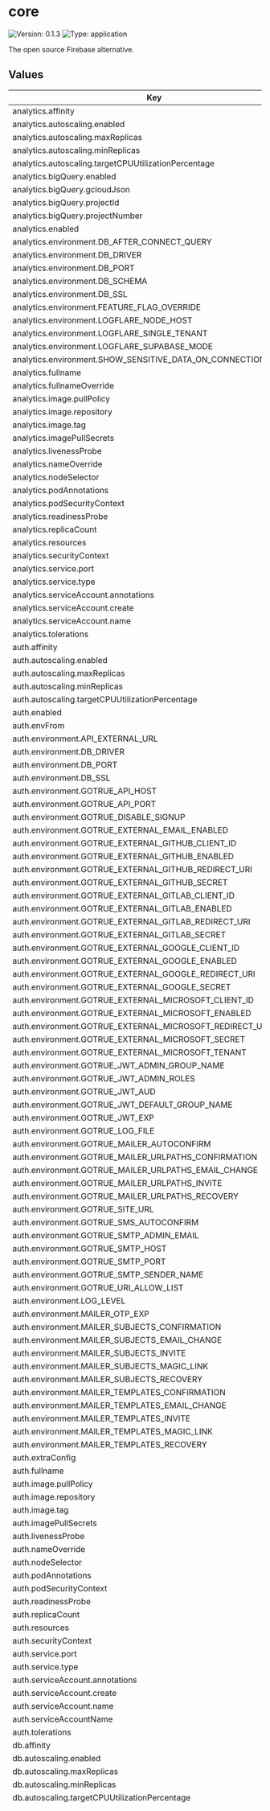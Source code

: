 # core

![Version: 0.1.3](https://img.shields.io/badge/Version-0.1.3-informational?style=flat-square) ![Type: application](https://img.shields.io/badge/Type-application-informational?style=flat-square)

The open source Firebase alternative.

## Values

| Key | Type | Default | Description |
|-----|------|---------|-------------|
| analytics.affinity | object | `{}` |  |
| analytics.autoscaling.enabled | bool | `true` |  |
| analytics.autoscaling.maxReplicas | int | `100` |  |
| analytics.autoscaling.minReplicas | int | `1` |  |
| analytics.autoscaling.targetCPUUtilizationPercentage | int | `80` |  |
| analytics.bigQuery.enabled | bool | `false` |  |
| analytics.bigQuery.gcloudJson | string | `""` |  |
| analytics.bigQuery.projectId | string | `"google-project-id"` |  |
| analytics.bigQuery.projectNumber | string | `"google-project-number"` |  |
| analytics.enabled | bool | `true` |  |
| analytics.environment.DB_AFTER_CONNECT_QUERY | string | `"SET search_path TO analytics"` |  |
| analytics.environment.DB_DRIVER | string | `"postgres"` |  |
| analytics.environment.DB_PORT | int | `5432` |  |
| analytics.environment.DB_SCHEMA | string | `"analytics"` |  |
| analytics.environment.DB_SSL | string | `"disable"` |  |
| analytics.environment.FEATURE_FLAG_OVERRIDE | string | `"multibackend=true"` |  |
| analytics.environment.LOGFLARE_NODE_HOST | string | `"127.0.0.1"` |  |
| analytics.environment.LOGFLARE_SINGLE_TENANT | string | `"true"` |  |
| analytics.environment.LOGFLARE_SUPABASE_MODE | string | `"true"` |  |
| analytics.environment.SHOW_SENSITIVE_DATA_ON_CONNECTION_ERROR | string | `"true"` |  |
| analytics.fullname | string | `"analytics"` |  |
| analytics.fullnameOverride | string | `""` |  |
| analytics.image.pullPolicy | string | `"IfNotPresent"` |  |
| analytics.image.repository | string | `"supabase/logflare"` |  |
| analytics.image.tag | string | `"latest"` |  |
| analytics.imagePullSecrets | list | `[]` |  |
| analytics.livenessProbe | object | `{}` |  |
| analytics.nameOverride | string | `""` |  |
| analytics.nodeSelector | object | `{}` |  |
| analytics.podAnnotations | object | `{}` |  |
| analytics.podSecurityContext | object | `{}` |  |
| analytics.readinessProbe | object | `{}` |  |
| analytics.replicaCount | int | `1` |  |
| analytics.resources | object | `{}` |  |
| analytics.securityContext | object | `{}` |  |
| analytics.service.port | int | `4000` |  |
| analytics.service.type | string | `"ClusterIP"` |  |
| analytics.serviceAccount.annotations | object | `{}` |  |
| analytics.serviceAccount.create | bool | `true` |  |
| analytics.serviceAccount.name | string | `""` |  |
| analytics.tolerations | list | `[]` |  |
| auth.affinity | object | `{}` |  |
| auth.autoscaling.enabled | bool | `true` |  |
| auth.autoscaling.maxReplicas | int | `100` |  |
| auth.autoscaling.minReplicas | int | `1` |  |
| auth.autoscaling.targetCPUUtilizationPercentage | int | `80` |  |
| auth.enabled | bool | `true` |  |
| auth.envFrom | list | `[]` |  |
| auth.environment.API_EXTERNAL_URL | string | `"https://selfhosted.netsaj.sh"` |  |
| auth.environment.DB_DRIVER | string | `"postgres"` |  |
| auth.environment.DB_PORT | int | `5432` |  |
| auth.environment.DB_SSL | string | `"disable"` |  |
| auth.environment.GOTRUE_API_HOST | string | `"0.0.0.0"` |  |
| auth.environment.GOTRUE_API_PORT | string | `"9999"` |  |
| auth.environment.GOTRUE_DISABLE_SIGNUP | string | `"false"` |  |
| auth.environment.GOTRUE_EXTERNAL_EMAIL_ENABLED | string | `"true"` |  |
| auth.environment.GOTRUE_EXTERNAL_GITHUB_CLIENT_ID | string | `""` |  |
| auth.environment.GOTRUE_EXTERNAL_GITHUB_ENABLED | string | `"true"` |  |
| auth.environment.GOTRUE_EXTERNAL_GITHUB_REDIRECT_URI | string | `""` |  |
| auth.environment.GOTRUE_EXTERNAL_GITHUB_SECRET | string | `""` |  |
| auth.environment.GOTRUE_EXTERNAL_GITLAB_CLIENT_ID | string | `""` |  |
| auth.environment.GOTRUE_EXTERNAL_GITLAB_ENABLED | string | `"true"` |  |
| auth.environment.GOTRUE_EXTERNAL_GITLAB_REDIRECT_URI | string | `""` |  |
| auth.environment.GOTRUE_EXTERNAL_GITLAB_SECRET | string | `""` |  |
| auth.environment.GOTRUE_EXTERNAL_GOOGLE_CLIENT_ID | string | `""` |  |
| auth.environment.GOTRUE_EXTERNAL_GOOGLE_ENABLED | string | `"true"` |  |
| auth.environment.GOTRUE_EXTERNAL_GOOGLE_REDIRECT_URI | string | `""` |  |
| auth.environment.GOTRUE_EXTERNAL_GOOGLE_SECRET | string | `""` |  |
| auth.environment.GOTRUE_EXTERNAL_MICROSOFT_CLIENT_ID | string | `""` |  |
| auth.environment.GOTRUE_EXTERNAL_MICROSOFT_ENABLED | string | `"true"` |  |
| auth.environment.GOTRUE_EXTERNAL_MICROSOFT_REDIRECT_URI | string | `""` |  |
| auth.environment.GOTRUE_EXTERNAL_MICROSOFT_SECRET | string | `""` |  |
| auth.environment.GOTRUE_EXTERNAL_MICROSOFT_TENANT | string | `""` |  |
| auth.environment.GOTRUE_JWT_ADMIN_GROUP_NAME | string | `"service_role"` |  |
| auth.environment.GOTRUE_JWT_ADMIN_ROLES | string | `"service_role"` |  |
| auth.environment.GOTRUE_JWT_AUD | string | `"authenticated"` |  |
| auth.environment.GOTRUE_JWT_DEFAULT_GROUP_NAME | string | `"authenticated"` |  |
| auth.environment.GOTRUE_JWT_EXP | string | `"3600"` |  |
| auth.environment.GOTRUE_LOG_FILE | string | `"/var/log/go/auth.log"` |  |
| auth.environment.GOTRUE_MAILER_AUTOCONFIRM | string | `"true"` |  |
| auth.environment.GOTRUE_MAILER_URLPATHS_CONFIRMATION | string | `"/auth/v1/verify"` |  |
| auth.environment.GOTRUE_MAILER_URLPATHS_EMAIL_CHANGE | string | `"/auth/v1/verify"` |  |
| auth.environment.GOTRUE_MAILER_URLPATHS_INVITE | string | `"/auth/v1/verify"` |  |
| auth.environment.GOTRUE_MAILER_URLPATHS_RECOVERY | string | `"/auth/v1/verify"` |  |
| auth.environment.GOTRUE_SITE_URL | string | `"https://studio.netsaj.sh"` |  |
| auth.environment.GOTRUE_SMS_AUTOCONFIRM | string | `"false"` |  |
| auth.environment.GOTRUE_SMTP_ADMIN_EMAIL | string | `""` |  |
| auth.environment.GOTRUE_SMTP_HOST | string | `"smtp.resend.com"` |  |
| auth.environment.GOTRUE_SMTP_PORT | string | `"587"` |  |
| auth.environment.GOTRUE_SMTP_SENDER_NAME | string | `"Cuemby Team"` |  |
| auth.environment.GOTRUE_URI_ALLOW_LIST | string | `"*"` |  |
| auth.environment.LOG_LEVEL | string | `"debug"` |  |
| auth.environment.MAILER_OTP_EXP | string | `"259200"` |  |
| auth.environment.MAILER_SUBJECTS_CONFIRMATION | string | `""` |  |
| auth.environment.MAILER_SUBJECTS_EMAIL_CHANGE | string | `""` |  |
| auth.environment.MAILER_SUBJECTS_INVITE | string | `""` |  |
| auth.environment.MAILER_SUBJECTS_MAGIC_LINK | string | `""` |  |
| auth.environment.MAILER_SUBJECTS_RECOVERY | string | `""` |  |
| auth.environment.MAILER_TEMPLATES_CONFIRMATION | string | `""` |  |
| auth.environment.MAILER_TEMPLATES_EMAIL_CHANGE | string | `""` |  |
| auth.environment.MAILER_TEMPLATES_INVITE | string | `""` |  |
| auth.environment.MAILER_TEMPLATES_MAGIC_LINK | string | `""` |  |
| auth.environment.MAILER_TEMPLATES_RECOVERY | string | `""` |  |
| auth.extraConfig | object | `{}` |  |
| auth.fullname | string | `"auth"` |  |
| auth.image.pullPolicy | string | `"IfNotPresent"` |  |
| auth.image.repository | string | `"supabase/auth"` |  |
| auth.image.tag | string | `"v2.172.0"` |  |
| auth.imagePullSecrets | list | `[]` |  |
| auth.livenessProbe | object | `{}` |  |
| auth.nameOverride | string | `""` |  |
| auth.nodeSelector | object | `{}` |  |
| auth.podAnnotations | object | `{}` |  |
| auth.podSecurityContext | object | `{}` |  |
| auth.readinessProbe | object | `{}` |  |
| auth.replicaCount | int | `1` |  |
| auth.resources | object | `{}` |  |
| auth.securityContext | object | `{}` |  |
| auth.service.port | int | `9999` |  |
| auth.service.type | string | `"ClusterIP"` |  |
| auth.serviceAccount.annotations | object | `{}` |  |
| auth.serviceAccount.create | bool | `true` |  |
| auth.serviceAccount.name | string | `""` |  |
| auth.serviceAccountName | string | `"core-auth"` |  |
| auth.tolerations | list | `[]` |  |
| db.affinity | object | `{}` |  |
| db.autoscaling.enabled | bool | `false` |  |
| db.autoscaling.maxReplicas | int | `5` |  |
| db.autoscaling.minReplicas | int | `1` |  |
| db.autoscaling.targetCPUUtilizationPercentage | int | `80` |  |
| db.config."98-webhooks.sql" | string | `"BEGIN;\n  -- Create pg_net extension\n  CREATE EXTENSION IF NOT EXISTS pg_net SCHEMA extensions;\n  -- Create supabase_functions schema\n  CREATE SCHEMA supabase_functions AUTHORIZATION supabase_admin;\n  GRANT USAGE ON SCHEMA supabase_functions TO postgres, anon, authenticated, service_role;\n  ALTER DEFAULT PRIVILEGES IN SCHEMA supabase_functions GRANT ALL ON TABLES TO postgres, anon, authenticated, service_role;\n  ALTER DEFAULT PRIVILEGES IN SCHEMA supabase_functions GRANT ALL ON FUNCTIONS TO postgres, anon, authenticated, service_role;\n  ALTER DEFAULT PRIVILEGES IN SCHEMA supabase_functions GRANT ALL ON SEQUENCES TO postgres, anon, authenticated, service_role;\n  -- supabase_functions.migrations definition\n  CREATE TABLE supabase_functions.migrations (\n    version text PRIMARY KEY,\n    inserted_at timestamptz NOT NULL DEFAULT NOW()\n  );\n  -- Initial supabase_functions migration\n  INSERT INTO supabase_functions.migrations (version) VALUES ('initial');\n  -- supabase_functions.hooks definition\n  CREATE TABLE supabase_functions.hooks (\n    id bigserial PRIMARY KEY,\n    hook_table_id integer NOT NULL,\n    hook_name text NOT NULL,\n    created_at timestamptz NOT NULL DEFAULT NOW(),\n    request_id bigint\n  );\n  CREATE INDEX supabase_functions_hooks_request_id_idx ON supabase_functions.hooks USING btree (request_id);\n  CREATE INDEX supabase_functions_hooks_h_table_id_h_name_idx ON supabase_functions.hooks USING btree (hook_table_id, hook_name);\n  COMMENT ON TABLE supabase_functions.hooks IS 'Supabase Functions Hooks: Audit trail for triggered hooks.';\n  CREATE FUNCTION supabase_functions.http_request()\n    RETURNS trigger\n    LANGUAGE plpgsql\n    AS $function$\n    DECLARE\n      request_id bigint;\n      payload jsonb;\n      url text := TG_ARGV[0]::text;\n      method text := TG_ARGV[1]::text;\n      headers jsonb DEFAULT '{}'::jsonb;\n      params jsonb DEFAULT '{}'::jsonb;\n      timeout_ms integer DEFAULT 1000;\n    BEGIN\n      IF url IS NULL OR url = 'null' THEN\n        RAISE EXCEPTION 'url argument is missing';\n      END IF;\n\n      IF method IS NULL OR method = 'null' THEN\n        RAISE EXCEPTION 'method argument is missing';\n      END IF;\n\n      IF TG_ARGV[2] IS NULL OR TG_ARGV[2] = 'null' THEN\n        headers = '{\"Content-Type\": \"application/json\"}'::jsonb;\n      ELSE\n        headers = TG_ARGV[2]::jsonb;\n      END IF;\n\n      IF TG_ARGV[3] IS NULL OR TG_ARGV[3] = 'null' THEN\n        params = '{}'::jsonb;\n      ELSE\n        params = TG_ARGV[3]::jsonb;\n      END IF;\n\n      IF TG_ARGV[4] IS NULL OR TG_ARGV[4] = 'null' THEN\n        timeout_ms = 1000;\n      ELSE\n        timeout_ms = TG_ARGV[4]::integer;\n      END IF;\n\n      CASE\n        WHEN method = 'GET' THEN\n          SELECT http_get INTO request_id FROM net.http_get(\n            url,\n            params,\n            headers,\n            timeout_ms\n          );\n        WHEN method = 'POST' THEN\n          payload = jsonb_build_object(\n            'old_record', OLD,\n            'record', NEW,\n            'type', TG_OP,\n            'table', TG_TABLE_NAME,\n            'schema', TG_TABLE_SCHEMA\n          );\n\n          SELECT http_post INTO request_id FROM net.http_post(\n            url,\n            payload,\n            params,\n            headers,\n            timeout_ms\n          );\n        ELSE\n          RAISE EXCEPTION 'method argument % is invalid', method;\n      END CASE;\n\n      INSERT INTO supabase_functions.hooks\n        (hook_table_id, hook_name, request_id)\n      VALUES\n        (TG_RELID, TG_NAME, request_id);\n\n      RETURN NEW;\n    END\n  $function$;\n  -- Supabase super admin\n  DO\n  $$\n  BEGIN\n    IF NOT EXISTS (\n      SELECT 1\n      FROM pg_roles\n      WHERE rolname = 'supabase_functions_admin'\n    )\n    THEN\n      CREATE USER supabase_functions_admin NOINHERIT CREATEROLE LOGIN NOREPLICATION;\n    END IF;\n  END\n  $$;\n  GRANT ALL PRIVILEGES ON SCHEMA supabase_functions TO supabase_functions_admin;\n  GRANT ALL PRIVILEGES ON ALL TABLES IN SCHEMA supabase_functions TO supabase_functions_admin;\n  GRANT ALL PRIVILEGES ON ALL SEQUENCES IN SCHEMA supabase_functions TO supabase_functions_admin;\n  ALTER USER supabase_functions_admin SET search_path = \"supabase_functions\";\n  ALTER table \"supabase_functions\".migrations OWNER TO supabase_functions_admin;\n  ALTER table \"supabase_functions\".hooks OWNER TO supabase_functions_admin;\n  ALTER function \"supabase_functions\".http_request() OWNER TO supabase_functions_admin;\n  GRANT supabase_functions_admin TO postgres;\n  -- Remove unused supabase_pg_net_admin role\n  DO\n  $$\n  BEGIN\n    IF EXISTS (\n      SELECT 1\n      FROM pg_roles\n      WHERE rolname = 'supabase_pg_net_admin'\n    )\n    THEN\n      REASSIGN OWNED BY supabase_pg_net_admin TO supabase_admin;\n      DROP OWNED BY supabase_pg_net_admin;\n      DROP ROLE supabase_pg_net_admin;\n    END IF;\n  END\n  $$;\n  -- pg_net grants when extension is already enabled\n  DO\n  $$\n  BEGIN\n    IF EXISTS (\n      SELECT 1\n      FROM pg_extension\n      WHERE extname = 'pg_net'\n    )\n    THEN\n      GRANT USAGE ON SCHEMA net TO supabase_functions_admin, postgres, anon, authenticated, service_role;\n      ALTER function net.http_get(url text, params jsonb, headers jsonb, timeout_milliseconds integer) SECURITY DEFINER;\n      ALTER function net.http_post(url text, body jsonb, params jsonb, headers jsonb, timeout_milliseconds integer) SECURITY DEFINER;\n      ALTER function net.http_get(url text, params jsonb, headers jsonb, timeout_milliseconds integer) SET search_path = net;\n      ALTER function net.http_post(url text, body jsonb, params jsonb, headers jsonb, timeout_milliseconds integer) SET search_path = net;\n      REVOKE ALL ON FUNCTION net.http_get(url text, params jsonb, headers jsonb, timeout_milliseconds integer) FROM PUBLIC;\n      REVOKE ALL ON FUNCTION net.http_post(url text, body jsonb, params jsonb, headers jsonb, timeout_milliseconds integer) FROM PUBLIC;\n      GRANT EXECUTE ON FUNCTION net.http_get(url text, params jsonb, headers jsonb, timeout_milliseconds integer) TO supabase_functions_admin, postgres, anon, authenticated, service_role;\n      GRANT EXECUTE ON FUNCTION net.http_post(url text, body jsonb, params jsonb, headers jsonb, timeout_milliseconds integer) TO supabase_functions_admin, postgres, anon, authenticated, service_role;\n    END IF;\n  END\n  $$;\n  -- Event trigger for pg_net\n  CREATE OR REPLACE FUNCTION extensions.grant_pg_net_access()\n  RETURNS event_trigger\n  LANGUAGE plpgsql\n  AS $$\n  BEGIN\n    IF EXISTS (\n      SELECT 1\n      FROM pg_event_trigger_ddl_commands() AS ev\n      JOIN pg_extension AS ext\n      ON ev.objid = ext.oid\n      WHERE ext.extname = 'pg_net'\n    )\n    THEN\n      GRANT USAGE ON SCHEMA net TO supabase_functions_admin, postgres, anon, authenticated, service_role;\n      ALTER function net.http_get(url text, params jsonb, headers jsonb, timeout_milliseconds integer) SECURITY DEFINER;\n      ALTER function net.http_post(url text, body jsonb, params jsonb, headers jsonb, timeout_milliseconds integer) SECURITY DEFINER;\n      ALTER function net.http_get(url text, params jsonb, headers jsonb, timeout_milliseconds integer) SET search_path = net;\n      ALTER function net.http_post(url text, body jsonb, params jsonb, headers jsonb, timeout_milliseconds integer) SET search_path = net;\n      REVOKE ALL ON FUNCTION net.http_get(url text, params jsonb, headers jsonb, timeout_milliseconds integer) FROM PUBLIC;\n      REVOKE ALL ON FUNCTION net.http_post(url text, body jsonb, params jsonb, headers jsonb, timeout_milliseconds integer) FROM PUBLIC;\n      GRANT EXECUTE ON FUNCTION net.http_get(url text, params jsonb, headers jsonb, timeout_milliseconds integer) TO supabase_functions_admin, postgres, anon, authenticated, service_role;\n      GRANT EXECUTE ON FUNCTION net.http_post(url text, body jsonb, params jsonb, headers jsonb, timeout_milliseconds integer) TO supabase_functions_admin, postgres, anon, authenticated, service_role;\n    END IF;\n  END;\n  $$;\n  COMMENT ON FUNCTION extensions.grant_pg_net_access IS 'Grants access to pg_net';\n  DO\n  $$\n  BEGIN\n    IF NOT EXISTS (\n      SELECT 1\n      FROM pg_event_trigger\n      WHERE evtname = 'issue_pg_net_access'\n    ) THEN\n      CREATE EVENT TRIGGER issue_pg_net_access ON ddl_command_end WHEN TAG IN ('CREATE EXTENSION')\n      EXECUTE PROCEDURE extensions.grant_pg_net_access();\n    END IF;\n  END\n  $$;\n  INSERT INTO supabase_functions.migrations (version) VALUES ('20210809183423_update_grants');\n  ALTER function supabase_functions.http_request() SECURITY DEFINER;\n  ALTER function supabase_functions.http_request() SET search_path = supabase_functions;\n  REVOKE ALL ON FUNCTION supabase_functions.http_request() FROM PUBLIC;\n  GRANT EXECUTE ON FUNCTION supabase_functions.http_request() TO postgres, anon, authenticated, service_role;\nCOMMIT;\n"` |  |
| db.config."99-jwt.sql" | string | `"\\set jwt_secret `echo \"$JWT_SECRET\"`\n\\set jwt_exp `echo \"$JWT_EXP\"`\n\nALTER DATABASE postgres SET \"app.settings.jwt_secret\" TO :jwt_secret;\nALTER DATABASE postgres SET \"app.settings.jwt_exp\" TO :jwt_exp;\n"` |  |
| db.config."99-logs.sql" | string | `"\\set pguser `echo \"$POSTGRES_USER\"`\n\ncreate schema if not exists _analytics;\nalter schema _analytics owner to :pguser;\n"` |  |
| db.config."99-realtime.sql" | string | `"\\set pguser `echo \"$POSTGRES_USER\"`\n\ncreate schema if not exists _realtime;\nalter schema _realtime owner to :pguser;\n"` |  |
| db.config."99-roles.sql" | string | `"-- NOTE: change to your own passwords for production environments\n\\set pgpass `echo \"$POSTGRES_PASSWORD\"`\n\nALTER USER authenticator WITH PASSWORD :'pgpass';\nALTER USER pgbouncer WITH PASSWORD :'pgpass';\nALTER USER supabase_auth_admin WITH PASSWORD :'pgpass';\nALTER USER supabase_functions_admin WITH PASSWORD :'pgpass';\nALTER USER supabase_storage_admin WITH PASSWORD :'pgpass';\n"` |  |
| db.enabled | bool | `true` |  |
| db.environment.JWT_EXP | int | `3600` |  |
| db.environment.PGPORT | string | `"5432"` |  |
| db.fullname | string | `"db"` |  |
| db.image.pullPolicy | string | `"IfNotPresent"` |  |
| db.image.repository | string | `"supabase/postgres"` |  |
| db.image.tag | string | `"17.4.1.027"` |  |
| db.imagePullSecrets | list | `[]` |  |
| db.livenessProbe.exec.command[0] | string | `"pg_isready"` |  |
| db.livenessProbe.exec.command[1] | string | `"-U"` |  |
| db.livenessProbe.exec.command[2] | string | `"postgres"` |  |
| db.livenessProbe.failureThreshold | int | `10` |  |
| db.livenessProbe.initialDelaySeconds | int | `60` |  |
| db.livenessProbe.periodSeconds | int | `15` |  |
| db.livenessProbe.timeoutSeconds | int | `20` |  |
| db.nameOverride | string | `""` |  |
| db.nodeSelector | object | `{}` |  |
| db.persistence.accessModes[0] | string | `"ReadWriteOnce"` |  |
| db.persistence.annotations | object | `{}` |  |
| db.persistence.class | string | `""` |  |
| db.persistence.enabled | bool | `true` |  |
| db.persistence.size | string | `"8Gi"` |  |
| db.persistence.storageClassName | string | `""` |  |
| db.podAnnotations | object | `{}` |  |
| db.podSecurityContext | object | `{}` |  |
| db.readinessProbe | object | `{}` |  |
| db.replicaCount | int | `1` |  |
| db.resources | object | `{}` |  |
| db.securityContext | object | `{}` |  |
| db.service.port | int | `5432` |  |
| db.service.type | string | `"ClusterIP"` |  |
| db.serviceAccount.create | bool | `true` |  |
| db.serviceAccount.name | string | `"database"` |  |
| db.tolerations | list | `[]` |  |
| functions.affinity | object | `{}` |  |
| functions.autoscaling.enabled | bool | `false` |  |
| functions.autoscaling.maxReplicas | int | `5` |  |
| functions.autoscaling.minReplicas | int | `1` |  |
| functions.autoscaling.targetCPUUtilizationPercentage | int | `80` |  |
| functions.dockerconfig.password | string | `""` |  |
| functions.dockerconfig.registry | string | `""` |  |
| functions.dockerconfig.username | string | `""` |  |
| functions.enabled | bool | `true` |  |
| functions.environment | string | `nil` |  |
| functions.fullname | string | `"functions"` |  |
| functions.image.pullPolicy | string | `"IfNotPresent"` |  |
| functions.image.repository | string | `"supabase/edge-runtime"` |  |
| functions.image.tag | string | `"v1.67.4"` |  |
| functions.imagePullSecrets[0].name | string | `"credentials-registry"` |  |
| functions.initContainers.image.repository | string | `"harbor.cuemby.io/cuemby-platform/cp-functions"` |  |
| functions.initContainers.image.tag | string | `"v2.0.59-dev.9"` |  |
| functions.livenessProbe | object | `{}` |  |
| functions.nameOverride | string | `""` |  |
| functions.nodeSelector | object | `{}` |  |
| functions.podAnnotations | object | `{}` |  |
| functions.podSecurityContext | object | `{}` |  |
| functions.readinessProbe | object | `{}` |  |
| functions.replicaCount | int | `1` |  |
| functions.resources | object | `{}` |  |
| functions.securityContext | object | `{}` |  |
| functions.service.port | int | `9000` |  |
| functions.service.type | string | `"ClusterIP"` |  |
| functions.serviceAccount.create | bool | `true` |  |
| functions.serviceAccount.name | string | `"core-functions"` |  |
| functions.tolerations | list | `[]` |  |
| functions.volumeMounts[0].mountPath | string | `"/home/deno/functions"` |  |
| functions.volumeMounts[0].name | string | `"functions-source"` |  |
| functions.volumes[0].emptyDir | object | `{}` |  |
| functions.volumes[0].name | string | `"functions-source"` |  |
| imgproxy.affinity | object | `{}` |  |
| imgproxy.autoscaling.enabled | bool | `true` |  |
| imgproxy.autoscaling.maxReplicas | int | `100` |  |
| imgproxy.autoscaling.minReplicas | int | `1` |  |
| imgproxy.autoscaling.targetCPUUtilizationPercentage | int | `80` |  |
| imgproxy.ed | bool | `false` |  |
| imgproxy.enabled | bool | `true` |  |
| imgproxy.environment.IMGPROXY_AUTO_WEBP | string | `"true"` |  |
| imgproxy.environment.IMGPROXY_BIND | string | `":5001"` |  |
| imgproxy.environment.IMGPROXY_KEY | string | `""` |  |
| imgproxy.environment.IMGPROXY_LOCAL_FILESYSTEM_ROOT | string | `"/"` |  |
| imgproxy.environment.IMGPROXY_SALT | string | `""` |  |
| imgproxy.environment.IMGPROXY_USE_ETAG | string | `"true"` |  |
| imgproxy.fullname | string | `"imgproxy"` |  |
| imgproxy.fullnameOverride | string | `""` |  |
| imgproxy.image.pullPolicy | string | `"IfNotPresent"` |  |
| imgproxy.image.repository | string | `"darthsim/imgproxy"` |  |
| imgproxy.image.tag | string | `"latest"` |  |
| imgproxy.imagePullSecrets | list | `[]` |  |
| imgproxy.livenessProbe | object | `{}` |  |
| imgproxy.nameOverride | string | `""` |  |
| imgproxy.nodeSelector | object | `{}` |  |
| imgproxy.persistence.accessModes[0] | string | `"ReadWriteOnce"` |  |
| imgproxy.persistence.annotations | object | `{}` |  |
| imgproxy.persistence.class | string | `""` |  |
| imgproxy.persistence.enabled | bool | `true` |  |
| imgproxy.persistence.size | string | `"10Gi"` |  |
| imgproxy.persistence.storageClassName | string | `""` |  |
| imgproxy.podAnnotations | object | `{}` |  |
| imgproxy.podSecurityContext | object | `{}` |  |
| imgproxy.readinessProbe | object | `{}` |  |
| imgproxy.replicaCount | int | `1` |  |
| imgproxy.resources | object | `{}` |  |
| imgproxy.securityContext | object | `{}` |  |
| imgproxy.service.port | int | `5001` |  |
| imgproxy.service.type | string | `"ClusterIP"` |  |
| imgproxy.serviceAccount.annotations | object | `{}` |  |
| imgproxy.serviceAccount.create | bool | `true` |  |
| imgproxy.serviceAccount.name | string | `""` |  |
| imgproxy.tolerations | list | `[]` |  |
| kong.affinity | object | `{}` |  |
| kong.autoscaling.enabled | bool | `true` |  |
| kong.autoscaling.maxReplicas | int | `100` |  |
| kong.autoscaling.minReplicas | int | `1` |  |
| kong.autoscaling.targetCPUUtilizationPercentage | int | `80` |  |
| kong.enabled | bool | `true` |  |
| kong.environment.KONG_DATABASE | string | `"off"` |  |
| kong.environment.KONG_DECLARATIVE_CONFIG | string | `"/usr/local/kong/kong.yml"` |  |
| kong.environment.KONG_DNS_ORDER | string | `"LAST,A,CNAME"` |  |
| kong.environment.KONG_LOG_LEVEL | string | `"warn"` |  |
| kong.environment.KONG_NGINX_PROXY_PROXY_BUFFERS | string | `"64 160k"` |  |
| kong.environment.KONG_NGINX_PROXY_PROXY_BUFFER_SIZE | string | `"160k"` |  |
| kong.environment.KONG_PLUGINS | string | `"request-transformer,cors,key-auth,acl,basic-auth"` |  |
| kong.fullname | string | `"kong"` |  |
| kong.fullnameOverride | string | `""` |  |
| kong.image.pullPolicy | string | `"IfNotPresent"` |  |
| kong.image.repository | string | `"kong"` |  |
| kong.image.tag | string | `"latest"` |  |
| kong.imagePullSecrets | list | `[]` |  |
| kong.ingress.annotations."cert-manager.io/cluster-issuer" | string | `"cloudflare-issuer"` |  |
| kong.ingress.annotations."external-dns.alpha.kubernetes.io/cloudflare-proxied" | string | `"true"` |  |
| kong.ingress.annotations."external-dns.alpha.kubernetes.io/hostname" | string | `"selfhosted.netsaj.sh"` |  |
| kong.ingress.annotations."nginx.ingress.kubernetes.io/backend-protocol" | string | `"HTTP"` |  |
| kong.ingress.annotations."nginx.ingress.kubernetes.io/force-ssl-redirect" | string | `"true"` |  |
| kong.ingress.className | string | `"nginx"` |  |
| kong.ingress.enabled | bool | `true` |  |
| kong.ingress.hosts[0].host | string | `"selfhosted.netsaj.sh"` |  |
| kong.ingress.hosts[0].paths[0].path | string | `"/"` |  |
| kong.ingress.hosts[0].paths[0].pathType | string | `"Prefix"` |  |
| kong.ingress.tls[0].hosts[0] | string | `"selfhosted.netsaj.sh"` |  |
| kong.ingress.tls[0].secretName | string | `"selfhosted-netsaj.sh-tls"` |  |
| kong.livenessProbe | object | `{}` |  |
| kong.nameOverride | string | `""` |  |
| kong.nodeSelector | object | `{}` |  |
| kong.podAnnotations | object | `{}` |  |
| kong.podSecurityContext | object | `{}` |  |
| kong.readinessProbe | object | `{}` |  |
| kong.replicaCount | int | `1` |  |
| kong.resources | object | `{}` |  |
| kong.securityContext | object | `{}` |  |
| kong.service.port | int | `8000` |  |
| kong.service.ports.adminHttp | int | `8001` |  |
| kong.service.ports.adminHttps | int | `8444` |  |
| kong.service.ports.proxyHttp | int | `8000` |  |
| kong.service.ports.proxyHttps | int | `8443` |  |
| kong.service.type | string | `"ClusterIP"` |  |
| kong.serviceAccount.annotations | object | `{}` |  |
| kong.serviceAccount.create | bool | `true` |  |
| kong.serviceAccount.name | string | `""` |  |
| kong.tolerations | list | `[]` |  |
| meta.affinity | object | `{}` |  |
| meta.autoscaling.enabled | bool | `true` |  |
| meta.autoscaling.maxReplicas | int | `100` |  |
| meta.autoscaling.minReplicas | int | `1` |  |
| meta.autoscaling.targetCPUUtilizationPercentage | int | `80` |  |
| meta.enabled | bool | `true` |  |
| meta.environment.DB_DRIVER | string | `"postgres"` |  |
| meta.environment.DB_PORT | int | `5432` |  |
| meta.environment.DB_SSL | string | `"disable"` |  |
| meta.environment.PG_META_PORT | string | `"8080"` |  |
| meta.fullname | string | `"meta"` |  |
| meta.fullnameOverride | string | `""` |  |
| meta.image.pullPolicy | string | `"IfNotPresent"` |  |
| meta.image.repository | string | `"supabase/postgres-meta"` |  |
| meta.image.tag | string | `"v0.88.9"` |  |
| meta.imagePullSecrets | list | `[]` |  |
| meta.livenessProbe | object | `{}` |  |
| meta.nameOverride | string | `""` |  |
| meta.nodeSelector | object | `{}` |  |
| meta.podAnnotations | object | `{}` |  |
| meta.podSecurityContext | object | `{}` |  |
| meta.readinessProbe | object | `{}` |  |
| meta.replicaCount | int | `1` |  |
| meta.resources | object | `{}` |  |
| meta.securityContext | object | `{}` |  |
| meta.service.port | int | `8080` |  |
| meta.service.type | string | `"ClusterIP"` |  |
| meta.serviceAccount.annotations | object | `{}` |  |
| meta.serviceAccount.create | bool | `true` |  |
| meta.serviceAccount.name | string | `""` |  |
| meta.tolerations | list | `[]` |  |
| minio.affinity | object | `{}` |  |
| minio.annotations."meta.helm.sh/release-name" | string | `"minio"` |  |
| minio.annotations."meta.helm.sh/release-namespace" | string | `"minio"` |  |
| minio.autoscaling.enabled | bool | `false` |  |
| minio.autoscaling.maxReplicas | int | `5` |  |
| minio.autoscaling.minReplicas | int | `1` |  |
| minio.autoscaling.targetCPUUtilizationPercentage | int | `80` |  |
| minio.enabled | bool | `true` |  |
| minio.environment.FILE_SIZE_LIMIT | string | `"52428800"` |  |
| minio.environment.MINIO_DEFAULT_BUCKETS | string | `"test"` |  |
| minio.fullname | string | `"minio"` |  |
| minio.image.pullPolicy | string | `"IfNotPresent"` |  |
| minio.image.repository | string | `"quay.io/minio/minio"` |  |
| minio.image.tag | string | `"RELEASE.2023-11-01T01-57-10Z-cpuv1"` |  |
| minio.imagePullSecrets | list | `[]` |  |
| minio.ingress.annotations."cert-manager.io/cluster-issuer" | string | `"cloudflare-issuer"` |  |
| minio.ingress.annotations."external-dns.alpha.kubernetes.io/cloudflare-proxied" | string | `"true"` |  |
| minio.ingress.annotations."external-dns.alpha.kubernetes.io/hostname" | string | `"minio.netsaj.sh"` |  |
| minio.ingress.annotations."nginx.ingress.kubernetes.io/backend-protocol" | string | `"HTTP"` |  |
| minio.ingress.annotations."nginx.ingress.kubernetes.io/force-ssl-redirect" | string | `"true"` |  |
| minio.ingress.className | string | `"nginx"` |  |
| minio.ingress.enabled | bool | `true` |  |
| minio.ingress.host | string | `"minio.netsaj.sh"` |  |
| minio.ingress.tls[0].hosts[0] | string | `"minio.netsaj.sh"` |  |
| minio.ingress.tls[0].secretName | string | `"minio-netsaj.sh-tls"` |  |
| minio.labels.app | string | `"minio"` |  |
| minio.livenessProbe | object | `{}` |  |
| minio.nameOverride | string | `""` |  |
| minio.nodeSelector | object | `{}` |  |
| minio.persistence.accessModes[0] | string | `"ReadWriteOnce"` |  |
| minio.persistence.enabled | bool | `true` |  |
| minio.persistence.minioClassName | string | `"minio"` |  |
| minio.persistence.size | string | `"10Gi"` |  |
| minio.podAnnotations | object | `{}` |  |
| minio.podSecurityContext | object | `{}` |  |
| minio.readinessProbe | object | `{}` |  |
| minio.replicaCount | int | `1` |  |
| minio.resources | object | `{}` |  |
| minio.securityContext | object | `{}` |  |
| minio.service.port | int | `9000` |  |
| minio.service.type | string | `"ClusterIP"` |  |
| minio.serviceAccount.create | bool | `true` |  |
| minio.serviceAccount.name | string | `"minio"` |  |
| minio.serviceAccountName | string | `"minio"` |  |
| minio.tolerations | list | `[]` |  |
| minio.volumeMounts | object | `{}` |  |
| minio.volumes | object | `{}` |  |
| realtime.affinity | object | `{}` |  |
| realtime.autoscaling.enabled | bool | `true` |  |
| realtime.autoscaling.maxReplicas | int | `100` |  |
| realtime.autoscaling.minReplicas | int | `1` |  |
| realtime.autoscaling.targetCPUUtilizationPercentage | int | `80` |  |
| realtime.enabled | bool | `true` |  |
| realtime.environment.APP_NAME | string | `"realtime"` |  |
| realtime.environment.DB_AFTER_CONNECT_QUERY | string | `"SET search_path TO realtime"` |  |
| realtime.environment.DB_PORT | int | `5432` |  |
| realtime.environment.DB_SSL | string | `"disable"` |  |
| realtime.environment.DNS_NODES | string | `"''"` |  |
| realtime.environment.ENABLE_TAILSCALE | string | `"false"` |  |
| realtime.environment.ERL_AFLAGS | string | `"-proto_dist inet_tcp"` |  |
| realtime.environment.FLY_ALLOC_ID | string | `"fly123"` |  |
| realtime.environment.FLY_APP_NAME | string | `"realtime"` |  |
| realtime.environment.PORT | string | `"4000"` |  |
| realtime.environment.SLOT_NAME | string | `"realtime"` |  |
| realtime.environment.TEMPORARY_SLOT | string | `"true"` |  |
| realtime.fullname | string | `"realtime"` |  |
| realtime.image.pullPolicy | string | `"IfNotPresent"` |  |
| realtime.image.repository | string | `"supabase/realtime"` |  |
| realtime.image.tag | string | `"latest"` |  |
| realtime.imagePullSecrets | list | `[]` |  |
| realtime.livenessProbe | object | `{}` |  |
| realtime.nameOverride | string | `""` |  |
| realtime.nodeSelector | object | `{}` |  |
| realtime.podAnnotations | object | `{}` |  |
| realtime.podSecurityContext | object | `{}` |  |
| realtime.readinessProbe | object | `{}` |  |
| realtime.resources | object | `{}` |  |
| realtime.securityContext | object | `{}` |  |
| realtime.service.port | int | `4000` |  |
| realtime.service.type | string | `"ClusterIP"` |  |
| realtime.serviceAccount.annotations | object | `{}` |  |
| realtime.serviceAccount.create | bool | `true` |  |
| realtime.serviceAccount.name | string | `""` |  |
| realtime.tolerations | list | `[]` |  |
| rest.affinity | object | `{}` |  |
| rest.autoscaling.enabled | bool | `true` |  |
| rest.autoscaling.maxReplicas | int | `100` |  |
| rest.autoscaling.minReplicas | int | `1` |  |
| rest.autoscaling.targetCPUUtilizationPercentage | int | `80` |  |
| rest.enabled | bool | `true` |  |
| rest.environment.DB_DRIVER | string | `"postgres"` |  |
| rest.environment.DB_PORT | int | `5432` |  |
| rest.environment.DB_SSL | string | `"disable"` |  |
| rest.environment.DB_USER | string | `"authenticator"` |  |
| rest.environment.PGRST_APP_SETTINGS_JWT_EXP | int | `3600` |  |
| rest.environment.PGRST_DB_ANON_ROLE | string | `"service_role"` |  |
| rest.environment.PGRST_DB_SCHEMAS | string | `"public,storage,graphql_public"` |  |
| rest.environment.PGRST_DB_USE_LEGACY_GUCS | bool | `false` |  |
| rest.fullname | string | `"rest"` |  |
| rest.image.pullPolicy | string | `"IfNotPresent"` |  |
| rest.image.repository | string | `"postgrest/postgrest"` |  |
| rest.image.tag | string | `"latest"` |  |
| rest.imagePullSecrets | list | `[]` |  |
| rest.livenessProbe | object | `{}` |  |
| rest.nameOverride | string | `""` |  |
| rest.nodeSelector | object | `{}` |  |
| rest.podAnnotations | object | `{}` |  |
| rest.podSecurityContext | object | `{}` |  |
| rest.readinessProbe | object | `{}` |  |
| rest.resources | object | `{}` |  |
| rest.securityContext | object | `{}` |  |
| rest.service.port | int | `3000` |  |
| rest.service.type | string | `"ClusterIP"` |  |
| rest.serviceAccount.annotations | object | `{}` |  |
| rest.serviceAccount.create | bool | `true` |  |
| rest.serviceAccount.name | string | `""` |  |
| rest.tolerations | list | `[]` |  |
| secret.analytics.apiKey | string | `""` |  |
| secret.dashboard.password | string | `""` |  |
| secret.dashboard.username | string | `"supabase"` |  |
| secret.db.database | string | `"postgres"` |  |
| secret.db.password | string | `""` |  |
| secret.db.username | string | `"supabase_admin"` |  |
| secret.git.repoUrl | string | `""` |  |
| secret.git.secretName | string | `""` |  |
| secret.git.token | string | `""` |  |
| secret.jwt.anonKey | string | `""` |  |
| secret.jwt.secret | string | `""` |  |
| secret.jwt.serviceKey | string | `""` |  |
| secret.s3.accessKey | string | `""` |  |
| secret.s3.bucket | string | `""` |  |
| secret.s3.cdnUrl | string | `""` |  |
| secret.s3.endpoint | string | `""` |  |
| secret.s3.keyId | string | `""` |  |
| secret.s3.region | string | `""` |  |
| secret.s3.secretKey | string | `""` |  |
| secret.smtp.password | string | `""` |  |
| secret.smtp.username | string | `"resend"` |  |
| storage.affinity | object | `{}` |  |
| storage.autoscaling.enabled | bool | `true` |  |
| storage.autoscaling.maxReplicas | int | `100` |  |
| storage.autoscaling.minReplicas | int | `1` |  |
| storage.autoscaling.targetCPUUtilizationPercentage | int | `80` |  |
| storage.enabled | bool | `true` |  |
| storage.environment.DB_DRIVER | string | `"postgres"` |  |
| storage.environment.DB_PORT | int | `5432` |  |
| storage.environment.DB_SSL | string | `"disable"` |  |
| storage.environment.DB_USER | string | `"supabase_storage_admin"` |  |
| storage.environment.FILE_SIZE_LIMIT | string | `"52428800"` |  |
| storage.environment.FILE_STORAGE_BACKEND_PATH | string | `"/var/lib/storage"` |  |
| storage.environment.GLOBAL_S3_BUCKET | string | `"stub"` |  |
| storage.environment.PGOPTIONS | string | `"-c search_path=storage,public"` |  |
| storage.environment.REGION | string | `"stub"` |  |
| storage.environment.STORAGE_BACKEND | string | `"s3"` |  |
| storage.environment.TENANT_ID | string | `"stub"` |  |
| storage.fullname | string | `"storage"` |  |
| storage.fullnameOverride | string | `""` |  |
| storage.image.pullPolicy | string | `"IfNotPresent"` |  |
| storage.image.repository | string | `"supabase/storage-api"` |  |
| storage.image.tag | string | `"latest"` |  |
| storage.imagePullSecrets | list | `[]` |  |
| storage.livenessProbe | object | `{}` |  |
| storage.nameOverride | string | `""` |  |
| storage.nodeSelector | object | `{}` |  |
| storage.persistence.accessModes[0] | string | `"ReadWriteOnce"` |  |
| storage.persistence.annotations | object | `{}` |  |
| storage.persistence.class | string | `""` |  |
| storage.persistence.enabled | bool | `true` |  |
| storage.persistence.size | string | `"10Gi"` |  |
| storage.persistence.storageClassName | string | `""` |  |
| storage.podAnnotations | object | `{}` |  |
| storage.podSecurityContext | object | `{}` |  |
| storage.readinessProbe | object | `{}` |  |
| storage.replicaCount | int | `1` |  |
| storage.resources | object | `{}` |  |
| storage.securityContext | object | `{}` |  |
| storage.service.port | int | `5000` |  |
| storage.service.type | string | `"ClusterIP"` |  |
| storage.serviceAccount.annotations | object | `{}` |  |
| storage.serviceAccount.create | bool | `true` |  |
| storage.serviceAccount.name | string | `""` |  |
| storage.tolerations | list | `[]` |  |
| studio.autoscaling.enabled | bool | `true` |  |
| studio.autoscaling.maxReplicas | int | `3` |  |
| studio.autoscaling.minReplicas | int | `1` |  |
| studio.autoscaling.targetCPUUtilizationPercentage | int | `80` |  |
| studio.enabled | bool | `true` |  |
| studio.environment.NEXT_ANALYTICS_BACKEND_PROVIDER | string | `"postgres"` |  |
| studio.environment.NEXT_PUBLIC_ENABLE_LOGS | string | `"true"` |  |
| studio.environment.STUDIO_DEFAULT_ORGANIZATION | string | `"cuemby"` |  |
| studio.environment.STUDIO_DEFAULT_PROJECT | string | `"cuemby-platform"` |  |
| studio.environment.STUDIO_PORT | string | `"3000"` |  |
| studio.environment.SUPABASE_PUBLIC_URL | string | `"http://studio.netsaj.sh"` |  |
| studio.environment.failureThreshold | int | `5` |  |
| studio.environment.initialDelaySeconds | int | `15` |  |
| studio.environment.periodSeconds | int | `10` |  |
| studio.environment.timeoutSeconds | int | `5` |  |
| studio.fullname | string | `"studio"` |  |
| studio.image.pullPolicy | string | `"IfNotPresent"` |  |
| studio.image.repository | string | `"supabase/studio"` |  |
| studio.image.tag | string | `"latest"` |  |
| studio.ingress.annotations."cert-manager.io/cluster-issuer" | string | `"cloudflare-issuer"` |  |
| studio.ingress.annotations."external-dns.alpha.kubernetes.io/cloudflare-proxied" | string | `"true"` |  |
| studio.ingress.annotations."external-dns.alpha.kubernetes.io/hostname" | string | `"studio.netsaj.sh"` |  |
| studio.ingress.annotations."nginx.ingress.kubernetes.io/backend-protocol" | string | `"HTTP"` |  |
| studio.ingress.annotations."nginx.ingress.kubernetes.io/force-ssl-redirect" | string | `"true"` |  |
| studio.ingress.className | string | `"nginx"` |  |
| studio.ingress.host | string | `"studio.netsaj.sh"` |  |
| studio.name | string | `"studio"` |  |
| studio.replicaCount | int | `1` |  |
| studio.resources | object | `{}` |  |
| studio.service.port | int | `3000` |  |
| studio.service.type | string | `"ClusterIP"` |  |
| studio.serviceAccount.annotations | object | `{}` |  |
| studio.serviceAccount.create | bool | `true` |  |
| studio.serviceAccount.name | string | `""` |  |
| studio.serviceAccountName | string | `"studio"` |  |
| vector.affinity | object | `{}` |  |
| vector.autoscaling.enabled | bool | `true` |  |
| vector.autoscaling.maxReplicas | int | `100` |  |
| vector.autoscaling.minReplicas | int | `1` |  |
| vector.autoscaling.targetCPUUtilizationPercentage | int | `80` |  |
| vector.enabled | bool | `true` |  |
| vector.fullname | string | `"vector"` |  |
| vector.fullnameOverride | string | `""` |  |
| vector.image.pullPolicy | string | `"IfNotPresent"` |  |
| vector.image.repository | string | `"timberio/vector"` |  |
| vector.image.tag | string | `"latest-alpine"` |  |
| vector.imagePullSecrets | list | `[]` |  |
| vector.livenessProbe | object | `{}` |  |
| vector.nameOverride | string | `""` |  |
| vector.nodeSelector | object | `{}` |  |
| vector.podAnnotations | object | `{}` |  |
| vector.podSecurityContext | object | `{}` |  |
| vector.readinessProbe | object | `{}` |  |
| vector.replicaCount | int | `1` |  |
| vector.resources | object | `{}` |  |
| vector.securityContext | object | `{}` |  |
| vector.service.port | int | `9001` |  |
| vector.service.type | string | `"ClusterIP"` |  |
| vector.serviceAccount.annotations | object | `{}` |  |
| vector.serviceAccount.create | bool | `true` |  |
| vector.serviceAccount.name | string | `""` |  |
| vector.tolerations | list | `[]` |  |

----------------------------------------------
Autogenerated from chart metadata using [helm-docs v1.14.2](https://github.com/norwoodj/helm-docs/releases/v1.14.2)
